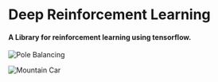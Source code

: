 # Deep Reinforcement Learning
#### A Library for reinforcement learning using tensorflow.


![Pole Balancing](https://user-images.githubusercontent.com/53657825/168461787-7ab11b67-cb4b-4e4b-b5b9-9399cfbec4e8.gif)

![Mountain Car](https://user-images.githubusercontent.com/53657825/168461821-2034252a-eced-4688-8b57-1ab69f3fa4a1.gif)








